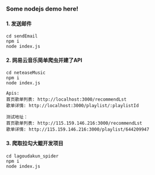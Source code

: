 ### Some nodejs demo here!

#### 1. 发送邮件

```
cd sendEmail
npm i 
node index.js
```

#### 2. 网易云音乐简单爬虫并建了API

```
cd neteaseMusic
npm i
node index.js

Apis:
首页歌单列表: http://localhost:3000/recommendLst  
歌单详情: http://localhost:3000/playlist/:playlistId 

测试地址： 
首页歌单列表: http://115.159.146.216:3000/recommendLst 
歌单详情: http://115.159.146.216:3000/playlist/644209947
```

#### 3. 爬取拉勾大鲲开发项目

```
cd lagoudakun_spider
npm i
node index.js
```
